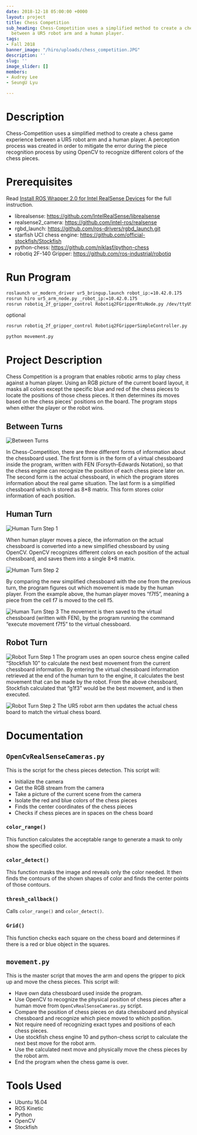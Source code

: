 ```yaml
---
date: 2018-12-18 05:00:00 +0000
layout: project
title: Chess Competition
sub_heading: Chess-Competition uses a simplified method to create a chess game experience
  between a UR5 robot arm and a human player.
tags:
- Fall 2018
banner_image: "/hiro/uploads/chess_competition.JPG"
description: ''
slug: ''
image_slider: []
members:
- Audrey Lee
- SeungU Lyu

---
```

# Description

Chess-Competition uses a simplified method to create a chess game experience between a UR5 robot arm and a human player. A perception process was created in order to mitigate the error during the piece recognition process by using OpenCV to recognize different colors of the chess pieces.

# Prerequisites

Read [Install ROS Wrapper 2.0 for Intel RealSense Devices](https://github.com/olinrobotics/hiro/wiki/Tutorial:-Install-ROS-Wrapper-2.0-for-Intel-RealSense-Devices) for the full instruction.

* librealsense: https://github.com/IntelRealSense/librealsense
* realsense2_camera: https://github.com/intel-ros/realsense
* rgbd_launch: https://github.com/ros-drivers/rgbd_launch.git
* starfish UCI chess engine: https://github.com/official-stockfish/Stockfish
* python-chess: https://github.com/niklasf/python-chess
* robotiq 2F-140 Gripper: https://github.com/ros-industrial/robotiq

# Run Program

```bash
roslaunch ur_modern_driver ur5_bringup.launch robot_ip:=10.42.0.175
rosrun hiro ur5_arm_node.py _robot_ip:=10.42.0.175
rosrun robotiq_2f_gripper_control Robotiq2FGripperRtuNode.py /dev/ttyUSB0
```

optional
```bash
rosrun robotiq_2f_gripper_control Robotiq2FGripperSimpleController.py
```

```bash
python movement.py
```

# Project Description

Chess Competition is a program that enables robotic arms to play chess against a human player.
Using an RGB picture of the current board layout, it masks all colors except the specific blue and red of the chess pieces to locate the positions of those chess pieces. It then determines its moves based on the chess pieces' positions on the board. The program stops when either the player or the robot wins.

## Between Turns

![Between Turns](hiro_active/projects/chess/BetweenTurns.png)

In Chess-Competition, there are three different forms of information about the chessboard used. The first form is in the form of a virtual chessboard inside the program, written with FEN (Forsyth–Edwards Notation), so that the chess engine can recognize the position of each chess piece later on. The second form is the actual chessboard, in which the program stores information about the real game situation. The last form is a simplified chessboard which is stored as 8*8 matrix. This form stores color information of each position.

## Human Turn

![Human Turn Step 1](hiro_active/projects/chess/HumanTurn.png)

When human player moves a piece, the information on the actual chessboard is converted into a new simplified chessboard by using OpenCV. OpenCV recognizes different colors on each position of the actual chessboard, and saves them into a single 8*8 matrix.

![Human Turn Step 2](hiro_active/projects/chess/HumanTurn2.png)

By comparing the new simplified chessboard with the one from the previous turn, the program figures out which movement is made by the human player. From the example above, the human player moves “f7f5”, meaning a piece from the cell f7 is moved to the cell f5.

![Human Turn Step 3](hiro_active/projects/chess/HumanTurn3.png)
The movement is then saved to the virtual chessboard (written with FEN), by the program running the command “execute movement f7f5” to the virtual chessboard.

## Robot Turn

![Robot Turn Step 1](hiro_active/projects/chess/RobotTurn.png)
The program uses an open source chess engine called “Stockfish 10” to calculate the next best movement from the current chessboard information. By entering the virtual chessboard information retrieved at the end of the human turn to the engine, it calculates the best movement that can be made by the robot. From the above chessboard, Stockfish calculated that “g1f3” would be the best movement, and is then executed.

![Robot Turn Step 2](hiro_active/projects/chess/RobotTurn2.png)
The UR5 robot arm then updates the actual chess board to match the virtual chess board.

# Documentation

## `OpenCvRealSenseCameras.py`

This is the script for the chess pieces detection.
This script will:

* Initialize the camera
* Get the RGB stream from the camera
* Take a picture of the current scene from the camera
* Isolate the red and blue colors of the chess pieces
* Finds the center coordinates of the chess pieces
* Checks if chess pieces are in spaces on the chess board

### `color_range()`

This function calculates the acceptable range to generate a mask to only show the specified color.

### `color_detect()`

This function masks the image and reveals only the color needed. It then finds the contours of the shown shapes of color and finds the center points of those contours.

### `thresh_callback()`

Calls `color_range()` and `color_detect()`.

### `Grid()`

This function checks each square on the chess board and determines if there is a red or blue object in the squares.

## `movement.py`

This is the master script that moves the arm and opens the gripper to pick up and move the chess pieces.
This script will:

* Have own data chessboard used inside the program.
* Use OpenCV to recognize the physical position of chess pieces after a human move from `OpenCvRealSenseCameras.py` script.
* Compare the position of chess pieces on data chessboard and physical chessboard and recognize which piece moved to which position.
* Not require need of recognizing exact types and positions of each chess pieces.
* Use stockfish chess engine 10 and python-chess script to calculate the next best move for the robot arm.
* Use the calculated next move and physically move the chess pieces by the robot arm.
* End the program when the chess game is over.

# Tools Used

* Ubuntu 16.04
* ROS Kinetic
* Python
* OpenCV
* Stockfish